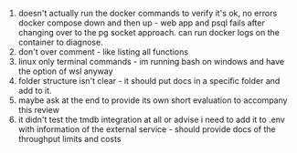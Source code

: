 1. doesn't actually run the docker commands to verify it's ok, no errors docker compose down and then up - web app and psql fails after changing over to the pg socket approach. can run docker logs on the container to diagnose.
2. don't over comment - like listing all functions
3. linux only terminal commands - im running bash on windows and have the option of wsl anyway
4. folder structure isn't clear - it should put docs in a specific folder and add to it.
5. maybe ask at the end to provide its own short evaluation to accompany this review
6. it didn't test the tmdb integration at all or advise i need to add it to .env with information of the external service - should provide docs of the throughput limits and costs